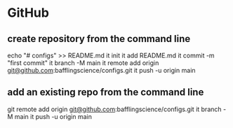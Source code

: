 # GitHub

## create repository from the command line

echo "# configs" >> README.md
it init
it add README.md
it commit -m "first commit"
it branch -M main
it remote add origin git@github.com:bafflingscience/configs.git
it push -u origin main


## add an existing repo from the command line

git remote add origin git@github.com:bafflingscience/configs.git
it branch -M main
it push -u origin main

